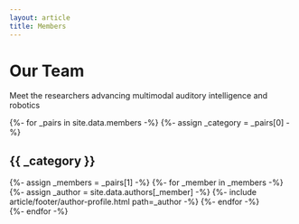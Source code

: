```yaml
---
layout: article
title: Members
---
```


<div class="lab-hero">
  <h1 class="lab-title">Our Team</h1>
  <p class="lab-subtitle">Meet the researchers advancing multimodal auditory intelligence and robotics</p>
</div>
{%- for _pairs in site.data.members -%}
{%- assign _category = _pairs[0] -%}
<h2>{{ _category }}</h2>
<div class="author-profiles">
{%- assign _members = _pairs[1] -%}
{%- for _member in _members -%}
{%- assign _author = site.data.authors[_member] -%}
{%- include article/footer/author-profile.html path=_author -%}
{%- endfor -%}
</div>
{%- endfor -%}
